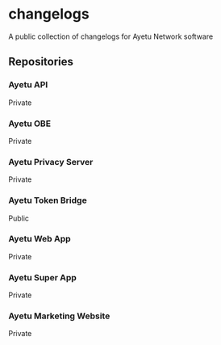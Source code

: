 # changelogs
A public collection of changelogs for Ayetu Network software

## Repositories

### Ayetu API
Private

### Ayetu OBE
Private

### Ayetu Privacy Server
Private

### Ayetu Token Bridge
Public

### Ayetu Web App
Private

### Ayetu Super App
Private

### Ayetu Marketing Website
Private
